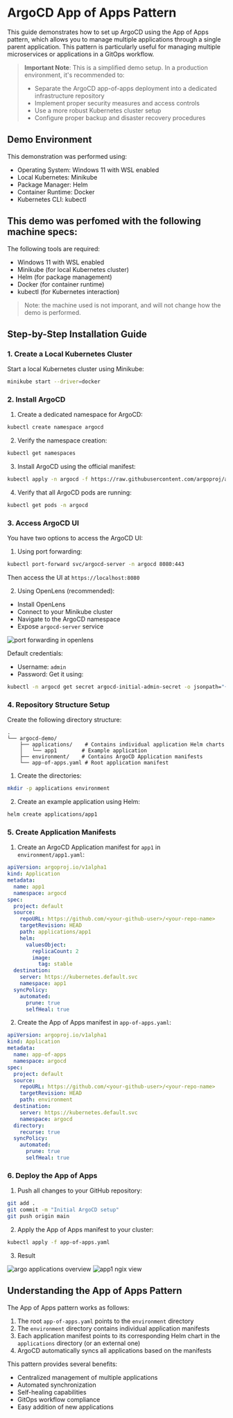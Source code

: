 # ArgoCD App of Apps Pattern

This guide demonstrates how to set up ArgoCD using the App of Apps pattern, which allows you to manage multiple applications through a single parent application. This pattern is particularly useful for managing multiple microservices or applications in a GitOps workflow.

> **Important Note**: This is a simplified demo setup. In a production environment, it's recommended to:
> - Separate the ArgoCD app-of-apps deployment into a dedicated infrastructure repository
> - Implement proper security measures and access controls
> - Use a more robust Kubernetes cluster setup
> - Configure proper backup and disaster recovery procedures

## Demo Environment

This demonstration was performed using:
- Operating System: Windows 11 with WSL enabled
- Local Kubernetes: Minikube
- Package Manager: Helm
- Container Runtime: Docker
- Kubernetes CLI: kubectl

## This demo was perfomed with the following machine specs:

The following tools are required:
- Windows 11 with WSL enabled
- Minikube (for local Kubernetes cluster)
- Helm (for package management)
- Docker (for container runtime)
- kubectl (for Kubernetes interaction)

> Note: the machine used is not imporant, and will not change how the demo is performed.

## Step-by-Step Installation Guide

### 1. Create a Local Kubernetes Cluster

Start a local Kubernetes cluster using Minikube:
```bash
minikube start --driver=docker
```

### 2. Install ArgoCD

1. Create a dedicated namespace for ArgoCD:
```bash
kubectl create namespace argocd
```

2. Verify the namespace creation:
```bash
kubectl get namespaces
```

3. Install ArgoCD using the official manifest:
```bash
kubectl apply -n argocd -f https://raw.githubusercontent.com/argoproj/argo-cd/stable/manifests/install.yaml
```

4. Verify that all ArgoCD pods are running:
```bash
kubectl get pods -n argocd
```

### 3. Access ArgoCD UI

You have two options to access the ArgoCD UI:

1. Using port forwarding:
```bash
kubectl port-forward svc/argocd-server -n argocd 8080:443
```
Then access the UI at `https://localhost:8080`

2. Using OpenLens (recommended):
- Install OpenLens
- Connect to your Minikube cluster
- Navigate to the ArgoCD namespace
- Expose `argocd-server` service

<img alt="port forwarding in openlens" src="imgs/port-forwarding-open-lens.png" />

Default credentials:
- Username: `admin`
- Password: Get it using:
```bash
kubectl -n argocd get secret argocd-initial-admin-secret -o jsonpath="{.data.password}" | base64 -d
```

### 4. Repository Structure Setup

Create the following directory structure:
```
.
└── argocd-demo/
    ├── applications/    # Contains individual application Helm charts
    │   └── app1        # Example application
    ├── environment/    # Contains ArgoCD Application manifests
    └── app-of-apps.yaml # Root application manifest
```

1. Create the directories:
```bash
mkdir -p applications environment
```

2. Create an example application using Helm:
```bash
helm create applications/app1
```

### 5. Create Application Manifests

1. Create an ArgoCD Application manifest for `app1` in `environment/app1.yaml`:
```yaml
apiVersion: argoproj.io/v1alpha1
kind: Application
metadata:
  name: app1
  namespace: argocd
spec:
  project: default
  source:
    repoURL: https://github.com/<your-github-user>/<your-repo-name>
    targetRevision: HEAD
    path: applications/app1
    helm:
      valuesObject:
        replicaCount: 2
        image:
          tag: stable
  destination:
    server: https://kubernetes.default.svc
    namespace: app1
  syncPolicy:
    automated:
      prune: true
      selfHeal: true
```

2. Create the App of Apps manifest in `app-of-apps.yaml`:
```yaml
apiVersion: argoproj.io/v1alpha1
kind: Application
metadata:
  name: app-of-apps
  namespace: argocd
spec:
  project: default
  source:
    repoURL: https://github.com/<your-github-user>/<your-repo-name>
    targetRevision: HEAD
    path: environment
  destination:
    server: https://kubernetes.default.svc
    namespace: argocd
  directory:
    recurse: true
  syncPolicy:
    automated:
      prune: true
      selfHeal: true
```

### 6. Deploy the App of Apps

1. Push all changes to your GitHub repository:
```bash
git add .
git commit -m "Initial ArgoCD setup"
git push origin main
```

2. Apply the App of Apps manifest to your cluster:
```bash
kubectl apply -f app-of-apps.yaml
```

3. Result
<img alt="argo applications overview" src="imgs/argo-dashboard.png" />
<img alt="app1 ngix view" src="imgs/app1-nginx.png" />

## Understanding the App of Apps Pattern

The App of Apps pattern works as follows:

1. The root `app-of-apps.yaml` points to the `environment` directory
2. The `environment` directory contains individual application manifests
3. Each application manifest points to its corresponding Helm chart in the `applications` directory (or an external one)
4. ArgoCD automatically syncs all applications based on the manifests

This pattern provides several benefits:
- Centralized management of multiple applications
- Automated synchronization
- Self-healing capabilities
- GitOps workflow compliance
- Easy addition of new applications
